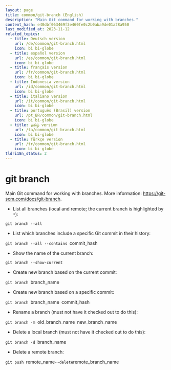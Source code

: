```yaml
---
layout: page
title: common/git-branch (English)
description: "Main Git command for working with branches."
content_hash: e40dbf063469f3e460fe0c2b0aba9de01a28a950
last_modified_at: 2023-11-12
related_topics:
  - title: Deutsch version
    url: /de/common/git-branch.html
    icon: bi bi-globe
  - title: español version
    url: /es/common/git-branch.html
    icon: bi bi-globe
  - title: français version
    url: /fr/common/git-branch.html
    icon: bi bi-globe
  - title: Indonesia version
    url: /id/common/git-branch.html
    icon: bi bi-globe
  - title: italiano version
    url: /it/common/git-branch.html
    icon: bi bi-globe
  - title: português (Brasil) version
    url: /pt_BR/common/git-branch.html
    icon: bi bi-globe
  - title: தமிழ் version
    url: /ta/common/git-branch.html
    icon: bi bi-globe
  - title: Türkçe version
    url: /tr/common/git-branch.html
    icon: bi bi-globe
tldri18n_status: 2
---
```

# git branch

Main Git command for working with branches.
More information: <https://git-scm.com/docs/git-branch>.

- List all branches (local and remote; the current branch is highlighted by `*`):

`git branch --all`

- List which branches include a specific Git commit in their history:

`git branch --all --contains `<span class="tldr-var badge badge-pill bg-dark-lm bg-white-dm text-white-lm text-dark-dm font-weight-bold">commit_hash</span>

- Show the name of the current branch:

`git branch --show-current`

- Create new branch based on the current commit:

`git branch `<span class="tldr-var badge badge-pill bg-dark-lm bg-white-dm text-white-lm text-dark-dm font-weight-bold">branch_name</span>

- Create new branch based on a specific commit:

`git branch `<span class="tldr-var badge badge-pill bg-dark-lm bg-white-dm text-white-lm text-dark-dm font-weight-bold">branch_name</span>` `<span class="tldr-var badge badge-pill bg-dark-lm bg-white-dm text-white-lm text-dark-dm font-weight-bold">commit_hash</span>

- Rename a branch (must not have it checked out to do this):

`git branch -m `<span class="tldr-var badge badge-pill bg-dark-lm bg-white-dm text-white-lm text-dark-dm font-weight-bold">old_branch_name</span>` `<span class="tldr-var badge badge-pill bg-dark-lm bg-white-dm text-white-lm text-dark-dm font-weight-bold">new_branch_name</span>

- Delete a local branch (must not have it checked out to do this):

`git branch -d `<span class="tldr-var badge badge-pill bg-dark-lm bg-white-dm text-white-lm text-dark-dm font-weight-bold">branch_name</span>

- Delete a remote branch:

`git push `<span class="tldr-var badge badge-pill bg-dark-lm bg-white-dm text-white-lm text-dark-dm font-weight-bold">remote_name</span>` --delete `<span class="tldr-var badge badge-pill bg-dark-lm bg-white-dm text-white-lm text-dark-dm font-weight-bold">remote_branch_name</span>
